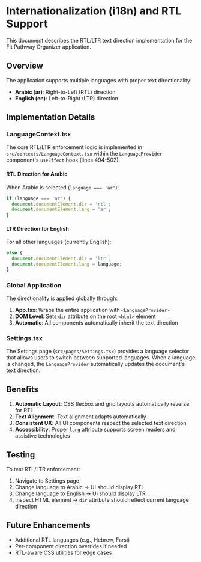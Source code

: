 # Internationalization (i18n) and RTL Support

This document describes the RTL/LTR text direction implementation for the Fit Pathway Organizer application.

## Overview

The application supports multiple languages with proper text directionality:
- **Arabic (ar)**: Right-to-Left (RTL) direction
- **English (en)**: Left-to-Right (LTR) direction

## Implementation Details

### LanguageContext.tsx

The core RTL/LTR enforcement logic is implemented in `src/contexts/LanguageContext.tsx` within the `LanguageProvider` component's `useEffect` hook (lines 494-502).

#### RTL Direction for Arabic
When Arabic is selected (`language === 'ar'`):
```typescript
if (language === 'ar') {
  document.documentElement.dir = 'rtl';
  document.documentElement.lang = 'ar';
}
```

#### LTR Direction for English
For all other languages (currently English):
```typescript
else {
  document.documentElement.dir = 'ltr';
  document.documentElement.lang = language;
}
```

### Global Application

The directionality is applied globally through:
1. **App.tsx**: Wraps the entire application with `<LanguageProvider>`
2. **DOM Level**: Sets `dir` attribute on the root `<html>` element
3. **Automatic**: All components automatically inherit the text direction

### Settings.tsx

The Settings page (`src/pages/Settings.tsx`) provides a language selector that allows users to switch between supported languages. When a language is changed, the `LanguageProvider` automatically updates the document's text direction.

## Benefits

1. **Automatic Layout**: CSS flexbox and grid layouts automatically reverse for RTL
2. **Text Alignment**: Text alignment adapts automatically
3. **Consistent UX**: All UI components respect the selected text direction
4. **Accessibility**: Proper `lang` attribute supports screen readers and assistive technologies

## Testing

To test RTL/LTR enforcement:
1. Navigate to Settings page
2. Change language to Arabic → UI should display RTL
3. Change language to English → UI should display LTR
4. Inspect HTML element → `dir` attribute should reflect current language direction

## Future Enhancements

- Additional RTL languages (e.g., Hebrew, Farsi)
- Per-component direction overrides if needed
- RTL-aware CSS utilities for edge cases
